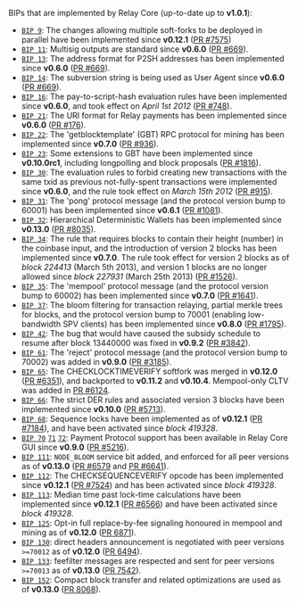 BIPs that are implemented by Relay Core (up-to-date up to **v1.0.1**):

* [`BIP 9`](https://github.com/relay/bips/blob/master/bip-0009.mediawiki): The changes allowing multiple soft-forks to be deployed in parallel have been implemented since **v0.12.1**  ([PR #7575](https://github.com/relay/relay/pull/7575))
* [`BIP 11`](https://github.com/relay/bips/blob/master/bip-0011.mediawiki): Multisig outputs are standard since **v0.6.0** ([PR #669](https://github.com/relay/relay/pull/669)).
* [`BIP 13`](https://github.com/relay/bips/blob/master/bip-0013.mediawiki): The address format for P2SH addresses has been implemented since **v0.6.0** ([PR #669](https://github.com/relay/relay/pull/669)).
* [`BIP 14`](https://github.com/relay/bips/blob/master/bip-0014.mediawiki): The subversion string is being used as User Agent since **v0.6.0** ([PR #669](https://github.com/relay/relay/pull/669)).
* [`BIP 16`](https://github.com/relay/bips/blob/master/bip-0016.mediawiki): The pay-to-script-hash evaluation rules have been implemented since **v0.6.0**, and took effect on *April 1st 2012* ([PR #748](https://github.com/relay/relay/pull/748)).
* [`BIP 21`](https://github.com/relay/bips/blob/master/bip-0021.mediawiki): The URI format for Relay payments has been implemented since **v0.6.0** ([PR #176](https://github.com/relay/relay/pull/176)).
* [`BIP 22`](https://github.com/relay/bips/blob/master/bip-0022.mediawiki): The 'getblocktemplate' (GBT) RPC protocol for mining has been implemented since **v0.7.0** ([PR #936](https://github.com/relay/relay/pull/936)).
* [`BIP 23`](https://github.com/relay/bips/blob/master/bip-0023.mediawiki): Some extensions to GBT have been implemented since **v0.10.0rc1**, including longpolling and block proposals ([PR #1816](https://github.com/relay/relay/pull/1816)).
* [`BIP 30`](https://github.com/relay/bips/blob/master/bip-0030.mediawiki): The evaluation rules to forbid creating new transactions with the same txid as previous not-fully-spent transactions were implemented since **v0.6.0**, and the rule took effect on *March 15th 2012* ([PR #915](https://github.com/relay/relay/pull/915)).
* [`BIP 31`](https://github.com/relay/bips/blob/master/bip-0031.mediawiki): The 'pong' protocol message (and the protocol version bump to 60001) has been implemented since **v0.6.1** ([PR #1081](https://github.com/relay/relay/pull/1081)).
* [`BIP 32`](https://github.com/relay/bips/blob/master/bip-0032.mediawiki): Hierarchical Deterministic Wallets has been implemented since **v0.13.0** ([PR #8035](https://github.com/relay/relay/pull/8035)).
* [`BIP 34`](https://github.com/relay/bips/blob/master/bip-0034.mediawiki): The rule that requires blocks to contain their height (number) in the coinbase input, and the introduction of version 2 blocks has been implemented since **v0.7.0**. The rule took effect for version 2 blocks as of *block 224413* (March 5th 2013), and version 1 blocks are no longer allowed since *block 227931* (March 25th 2013) ([PR #1526](https://github.com/relay/relay/pull/1526)).
* [`BIP 35`](https://github.com/relay/bips/blob/master/bip-0035.mediawiki): The 'mempool' protocol message (and the protocol version bump to 60002) has been implemented since **v0.7.0** ([PR #1641](https://github.com/relay/relay/pull/1641)).
* [`BIP 37`](https://github.com/relay/bips/blob/master/bip-0037.mediawiki): The bloom filtering for transaction relaying, partial merkle trees for blocks, and the protocol version bump to 70001 (enabling low-bandwidth SPV clients) has been implemented since **v0.8.0** ([PR #1795](https://github.com/relay/relay/pull/1795)).
* [`BIP 42`](https://github.com/relay/bips/blob/master/bip-0042.mediawiki): The bug that would have caused the subsidy schedule to resume after block 13440000 was fixed in **v0.9.2** ([PR #3842](https://github.com/relay/relay/pull/3842)).
* [`BIP 61`](https://github.com/relay/bips/blob/master/bip-0061.mediawiki): The 'reject' protocol message (and the protocol version bump to 70002) was added in **v0.9.0** ([PR #3185](https://github.com/relay/relay/pull/3185)).
* [`BIP 65`](https://github.com/relay/bips/blob/master/bip-0065.mediawiki): The CHECKLOCKTIMEVERIFY softfork was merged in **v0.12.0** ([PR #6351](https://github.com/relay/relay/pull/6351)), and backported to **v0.11.2** and **v0.10.4**. Mempool-only CLTV was added in [PR #6124](https://github.com/relay/relay/pull/6124).
* [`BIP 66`](https://github.com/relay/bips/blob/master/bip-0066.mediawiki): The strict DER rules and associated version 3 blocks have been implemented since **v0.10.0** ([PR #5713](https://github.com/relay/relay/pull/5713)).
* [`BIP 68`](https://github.com/relay/bips/blob/master/bip-0068.mediawiki): Sequence locks have been implemented as of **v0.12.1**  ([PR #7184](https://github.com/relay/relay/pull/7184)), and have been activated since *block 419328*.
* [`BIP 70`](https://github.com/relay/bips/blob/master/bip-0070.mediawiki) [`71`](https://github.com/relay/bips/blob/master/bip-0071.mediawiki) [`72`](https://github.com/relay/bips/blob/master/bip-0072.mediawiki): Payment Protocol support has been available in Relay Core GUI since **v0.9.0** ([PR #5216](https://github.com/relay/relay/pull/5216)).
* [`BIP 111`](https://github.com/relay/bips/blob/master/bip-0111.mediawiki): `NODE_BLOOM` service bit added, and enforced for all peer versions as of **v0.13.0** ([PR #6579](https://github.com/relay/relay/pull/6579) and [PR #6641](https://github.com/relay/relay/pull/6641)).
* [`BIP 112`](https://github.com/relay/bips/blob/master/bip-0112.mediawiki): The CHECKSEQUENCEVERIFY opcode has been implemented since **v0.12.1** ([PR #7524](https://github.com/relay/relay/pull/7524)) and has been activated since *block 419328*.
* [`BIP 113`](https://github.com/relay/bips/blob/master/bip-0113.mediawiki): Median time past lock-time calculations have been implemented since **v0.12.1** ([PR #6566](https://github.com/relay/relay/pull/6566)) and have been activated since *block 419328*.
* [`BIP 125`](https://github.com/relay/bips/blob/master/bip-0125.mediawiki): Opt-in full replace-by-fee signaling honoured in mempool and mining as of **v0.12.0** ([PR 6871](https://github.com/relay/relay/pull/6871)).
* [`BIP 130`](https://github.com/relay/bips/blob/master/bip-0130.mediawiki): direct headers announcement is negotiated with peer versions `>=70012` as of **v0.12.0** ([PR 6494](https://github.com/relay/relay/pull/6494)).
* [`BIP 133`](https://github.com/relay/bips/blob/master/bip-0133.mediawiki): feefilter messages are respected and sent for peer versions `>=70013` as of **v0.13.0** ([PR 7542](https://github.com/relay/relay/pull/7542)).
* [`BIP 152`](https://github.com/relay/bips/blob/master/bip-0152.mediawiki): Compact block transfer and related optimizations are used as of **v0.13.0** ([PR 8068](https://github.com/relay/relay/pull/8068)).
